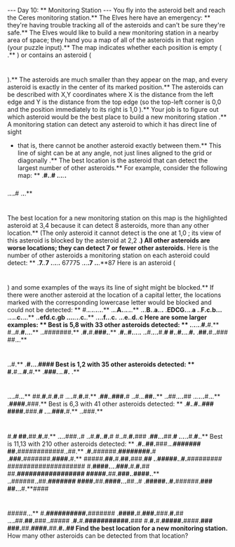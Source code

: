 --- Day 10: ** Monitoring Station ---
You fly into the asteroid belt and reach the Ceres monitoring station.**  The Elves here have an emergency: ** they're having trouble tracking all of the asteroids and can't be sure they're safe.**
The Elves would like to build a new monitoring station in a nearby area of space; they hand you a map of all of the asteroids in that region (your puzzle input).**
The map indicates whether each position is empty (
.**
) or contains an asteroid (
#
).**  The asteroids are much smaller than they appear on the map, and every asteroid is exactly in the center of its marked position.**  The asteroids can be described with
X,Y
coordinates where
X
is the distance from the left edge and
Y
is the distance from the top edge (so the top-left corner is
0,0
and the position immediately to its right is
1,0
).**
Your job is to figure out which asteroid would be the best place to build a
new monitoring station
.** A monitoring station can
detect
any asteroid to which it has
direct line of sight
- that is, there cannot be another asteroid
exactly
between them.** This line of sight can be at any angle, not just lines aligned to the grid or
diagonally
.** The
best
location is the asteroid that can
detect
the largest number of other asteroids.**
For example, consider the following map: **
.**#.**.**#
.**.**.**.**.**
#####
.**.**.**.**#
.**.**.**
#
#
The best location for a new monitoring station on this map is the highlighted asteroid at
3,4
because it can detect
8
asteroids, more than any other location.** (The only asteroid it cannot detect is the one at
1,0
; its view of this asteroid is blocked by the asteroid at
2,2
.**) All other asteroids are worse locations; they can detect
7
or fewer other asteroids.** Here is the number of other asteroids a monitoring station on each asteroid could detect: **
.**7.**.**7
.**.**.**.**.**
67775
.**.**.**.**7
.**.**.**87
Here is an asteroid (
#
) and some examples of the ways its line of sight might be blocked.** If there were another asteroid at the location of a capital letter, the locations marked with the corresponding lowercase letter would be blocked and could not be detected: **
#.**.**.**.**.**.**.**.**.**
.**.**.**A.**.**.**.**.**.**
.**.**.**B.**.**a.**.**.**
.**EDCG.**.**.**.**a
.**.**F.**c.**b.**.**.**
.**.**.**.**.**c.**.**.**.**
.**.**efd.**c.**gb
.**.**.**.**.**.**.**c.**.**
.**.**.**.**f.**.**.**c.**
.**.**.**e.**.**d.**.**c
Here are some larger examples: **
Best is
5,8
with
33
other asteroids detected: **
.**.**.**.**.**.**#.**#.**
#.**.**#.**#.**.**.**.**
.**.**#######.**
.**#.**#.**###.**.**
.**#.**.**#.**.**.**.**.**
.**.**#.**.**.**.**#.**#
#.**.**#.**.**.**.**#.**
.**##.**#.**.**###
##.**.**.**
#
.**.**#.**
.**#.**.**.**.**####
Best is
1,2
with
35
other asteroids detected: **
#.**#.**.**.**#.**#.**
.**###.**.**.**.**#.**
.**
#
.**.**.**.**#.**.**.**
##.**#.**#.**#.**#
.**.**.**.**#.**#.**#.**
.**##.**.**###.**#
.**.**#.**.**.**##.**.**
.**.**##.**.**.**.**##
.**.**.**.**.**.**#.**.**.**
.**####.**###.**
Best is
6,3
with
41
other asteroids detected: **
.**#.**.**#.**.**###
####.**###.**#
.**.**.**.**###.**#.**
.**.**###.**
#
#.**#
##.**##.**#.**#.**
.**.**.**.**###.**.**#
.**.**#.**#.**.**#.**#
#.**.**#.**#.**###
.**##.**.**.**##.**#
.**.**.**.**.**#.**#.**.**
Best is
11,13
with
210
other asteroids detected: **
.**#.**.**##.**###.**.**.**#######
##.**############.**.**##.**
.**#.**######.**########.**#
.**###.**#######.**####.**#.**
#####.**##.**#.**##.**###.**##
.**.**#####.**.**#.**#########
####################
#.**####.**.**.**.**###.**#.**#.**##
##.**#################
#####.**##.**###.**.**####.**.**
.**.**######.**.**##.**#######
####.**##.**####.**.**.**##.**.**#
.**#####.**.**#.**######.**###
##.**.**.**#.**####
#
#####.**.**.**
#.**##########.**#######
.**####.**#.**###.**###.**#.**##
.**.**.**.**##.**##.**###.**.**#####
.**#.**#.**###########.**###
#.**#.**#.**#####.**####.**###
###.**##.**####.**##.**#.**.**##
Find the best location for a new monitoring station.**
How many other asteroids can be detected from that location?